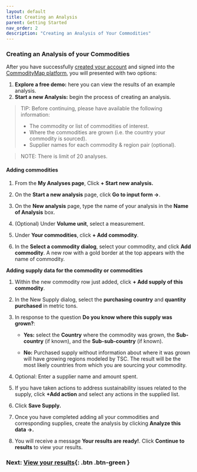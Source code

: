 ```yaml
---
layout: default
title: Creating an Analysis
parent: Getting Started
nav_order: 2
description: "Creating an Analysis of Your Commodities"
---
```


### Creating an Analysis of your Commodities

After you have successfully [created your account](https://portal.commoditymap.org/signup) and signed into the [CommodityMap platform](https://portal.commoditymap.org/my-analyses), you will presented with two options:   

1. **Explore a free demo:** here you can view the results of an example analysis.
2. **Start a new Analysis:** begin the process of creating an analysis.


> TIP: 
> Before continuing, please have available the following information:
>- The commodity or list of commodities of interest.
> - Where the commodities are grown (i.e. the country your commodity is sourced).
> - Supplier names for each commodity & region pair (optional).

> NOTE: 
> There is limit of 20 analyses. 

#### Adding commodities 


1. From the **My Analyses page**, Click **+ Start new analysis.**

2. On the **Start a new analysis** page, click **Go to input form ->**.

3. On the **New analysis** page, type the name of your analysis in the **Name of Analysis** box. 
4. (Optional) Under **Volume unit**, select a measurement.  

5. Under **Your commodities**, click  **+ Add commodity**. 



6. In the **Select a commodity dialog**, select your commodity, and click **Add commodity**. A new row with a gold border at the top appears with the name of commodity. 

**Adding supply data for the commodity or commodities** 

1. Within the new commodity row just added, click **+ Add supply of this commodity**. 
2. In the New Supply dialog, select the **purchasing country** and **quantity purchased** in metric tons. 

3. In response to the question **Do you know where this supply was grown?**: 

    * **Yes:** select the **Country** where the commodity was grown, the **Sub-country** (if known), and the **Sub-sub-country** (if known).


    * **No:** Purchased supply without information about where it was grown will have growing regions modeled by TSC. The result will be the most likely countries from which you are sourcing your commodity. 


4. Optional:  Enter a supplier name and amount spent. 

5. If you have taken actions to address sustainability issues related to the supply, click **+Add action** and select any actions in the supplied list. 

6. Click **Save Supply.** 

7. Once you have completed adding all your commodities and corresponding supplies, create the analysis by clicking **Analyze this data ->.**

8. You will receive a message **Your results are ready!**. Click **Continue to results** to view your results. 

 ### Next:   [View your results](ViewingYourCommodityMapAnalysis.md){: .btn .btn-green }